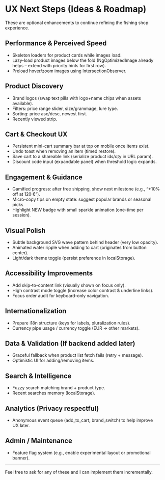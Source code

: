 # UX Next Steps (Ideas & Roadmap)

These are optional enhancements to continue refining the fishing shop experience.

## Performance & Perceived Speed

- Skeleton loaders for product cards while images load.
- Lazy-load product images below the fold (NgOptimizedImage already helps – extend with priority hints for first row).
- Preload hover/zoom images using IntersectionObserver.

## Product Discovery

- Brand logos (swap text pills with logo+name chips when assets available).
- Filters: price range slider, size/grammage, lure type.
- Sorting: price asc/desc, newest first.
- Recently viewed strip.

## Cart & Checkout UX

- Persistent mini-cart summary bar at top on mobile once items exist.
- Undo toast when removing an item (timed restore).
- Save cart to a shareable link (serialize product ids/qty in URL param).
- Discount code input (expandable panel) when threshold logic expands.

## Engagement & Guidance

- Gamified progress: after free shipping, show next milestone (e.g., “+10% off at 120 €”).
- Micro-copy tips on empty state: suggest popular brands or seasonal picks.
- Highlight NEW badge with small sparkle animation (one-time per session).

## Visual Polish

- Subtle background SVG wave pattern behind header (very low opacity).
- Animated water ripple when adding to cart (originates from button center).
- Light/dark theme toggle (persist preference in localStorage).

## Accessibility Improvements

- Add skip-to-content link (visually shown on focus only).
- High contrast mode toggle (increase color contrast & underline links).
- Focus order audit for keyboard-only navigation.

## Internationalization

- Prepare i18n structure (keys for labels, pluralization rules).
- Currency pipe usage / currency toggle (EUR → other markets).

## Data & Validation (If backend added later)

- Graceful fallback when product list fetch fails (retry + message).
- Optimistic UI for adding/removing items.

## Search & Intelligence

- Fuzzy search matching brand + product type.
- Recent searches memory (localStorage).

## Analytics (Privacy respectful)

- Anonymous event queue (add_to_cart, brand_switch) to help improve UX later.

## Admin / Maintenance

- Feature flag system (e.g., enable experimental layout or promotional banner).

---
Feel free to ask for any of these and I can implement them incrementally.
